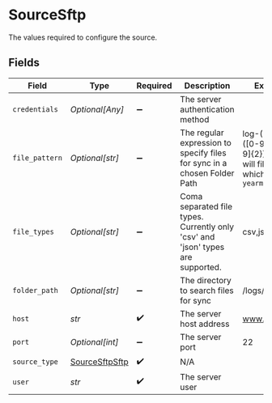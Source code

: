 # SourceSftp

The values required to configure the source.


## Fields

| Field                                                                             | Type                                                                              | Required                                                                          | Description                                                                       | Example                                                                           |
| --------------------------------------------------------------------------------- | --------------------------------------------------------------------------------- | --------------------------------------------------------------------------------- | --------------------------------------------------------------------------------- | --------------------------------------------------------------------------------- |
| `credentials`                                                                     | *Optional[Any]*                                                                   | :heavy_minus_sign:                                                                | The server authentication method                                                  |                                                                                   |
| `file_pattern`                                                                    | *Optional[str]*                                                                   | :heavy_minus_sign:                                                                | The regular expression to specify files for sync in a chosen Folder Path          | log-([0-9]{4})([0-9]{2})([0-9]{2}) - This will filter files which  `log-yearmmdd` |
| `file_types`                                                                      | *Optional[str]*                                                                   | :heavy_minus_sign:                                                                | Coma separated file types. Currently only 'csv' and 'json' types are supported.   | csv,json                                                                          |
| `folder_path`                                                                     | *Optional[str]*                                                                   | :heavy_minus_sign:                                                                | The directory to search files for sync                                            | /logs/2022                                                                        |
| `host`                                                                            | *str*                                                                             | :heavy_check_mark:                                                                | The server host address                                                           | www.host.com                                                                      |
| `port`                                                                            | *Optional[int]*                                                                   | :heavy_minus_sign:                                                                | The server port                                                                   | 22                                                                                |
| `source_type`                                                                     | [SourceSftpSftp](../../models/shared/sourcesftpsftp.md)                           | :heavy_check_mark:                                                                | N/A                                                                               |                                                                                   |
| `user`                                                                            | *str*                                                                             | :heavy_check_mark:                                                                | The server user                                                                   |                                                                                   |